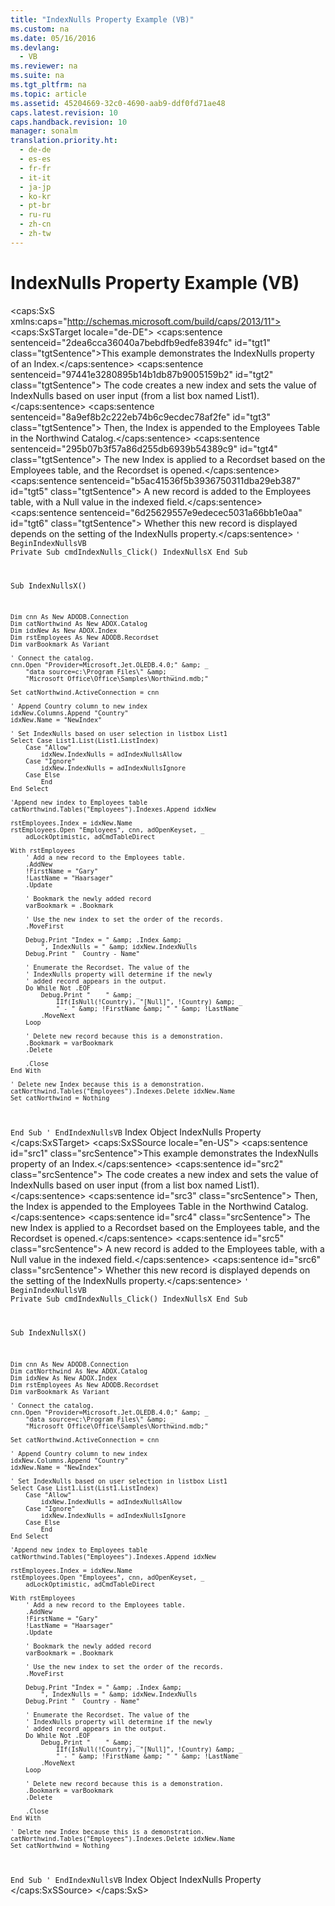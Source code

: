 ```yaml
---
title: "IndexNulls Property Example (VB)"
ms.custom: na
ms.date: 05/16/2016
ms.devlang: 
  - VB
ms.reviewer: na
ms.suite: na
ms.tgt_pltfrm: na
ms.topic: article
ms.assetid: 45204669-32c0-4690-aab9-ddf0fd71ae48
caps.latest.revision: 10
caps.handback.revision: 10
manager: sonalm
translation.priority.ht: 
  - de-de
  - es-es
  - fr-fr
  - it-it
  - ja-jp
  - ko-kr
  - pt-br
  - ru-ru
  - zh-cn
  - zh-tw
---
```

# IndexNulls Property Example (VB)
<?xml version="1.0" encoding="utf-8"?>
<caps:SxS xmlns:caps="http://schemas.microsoft.com/build/caps/2013/11">
  <caps:SxSTarget locale="de-DE">
    <developerReferenceWithoutSyntaxDocument xsi:schemaLocation="http://ddue.schemas.microsoft.com/authoring/2003/5 http://dduestorage.blob.core.windows.net/ddueschema/developer.xsd" xmlns="http://ddue.schemas.microsoft.com/authoring/2003/5" xmlns:xlink="http://www.w3.org/1999/xlink" xmlns:xsi="http://www.w3.org/2001/XMLSchema-instance">
      <introduction>
        <para>
          <caps:sentence sentenceid="2dea6cca36040a7bebdfb9edfe8394fc" id="tgt1" class="tgtSentence">This example demonstrates the <legacyLink xlink:href="313b0bf7-3f37-4823-8fca-bd9c80e078a7">IndexNulls</legacyLink> property of an <legacyLink xlink:href="6b9578c0-bc94-46b9-b801-c18e14b04b31">Index</legacyLink>.</caps:sentence>
          <caps:sentence sentenceid="97441e3280895b14b1db87b9005159b2" id="tgt2" class="tgtSentence"> The code creates a new index and sets the value of <legacyBold>IndexNulls</legacyBold> based on user input (from a list box named List1).</caps:sentence>
          <caps:sentence sentenceid="8a9ef8b2c222eb74b6c9ecdec78af2fe" id="tgt3" class="tgtSentence"> Then, the <legacyBold>Index</legacyBold> is appended to the <legacyBold>Employees</legacyBold> <legacyLink xlink:href="a6d74000-0828-49ba-850a-63da865f8802">Table</legacyLink> in the <legacyItalic>Northwind</legacyItalic> <legacyLink xlink:href="bb651639-a488-4e38-b6de-0ed99fa4dd92">Catalog</legacyLink>.</caps:sentence>
          <caps:sentence sentenceid="295b07b3f57a86d255db6939b54389c9" id="tgt4" class="tgtSentence"> The new <legacyBold>Index</legacyBold> is applied to a <legacyLink xlink:href="ede1415f-c3df-4cc5-a05b-2576b2b84b60">Recordset</legacyLink> based on the <legacyBold>Employees</legacyBold> table, and the <legacyBold>Recordset</legacyBold> is opened.</caps:sentence>
          <caps:sentence sentenceid="b5ac41536f5b3936750311dba29eb387" id="tgt5" class="tgtSentence"> A new record is added to the <legacyBold>Employees</legacyBold> table, with a <legacyBold>Null</legacyBold> value in the indexed field.</caps:sentence>
          <caps:sentence sentenceid="6d25629557e9edecec5031a66bb1e0aa" id="tgt6" class="tgtSentence"> Whether this new record is displayed depends on the setting of the <legacyBold>IndexNulls</legacyBold> property.</caps:sentence>
        </para>
        <code>' BeginIndexNullsVB
Private Sub cmdIndexNulls_Click()
    IndexNullsX
End Sub

Sub IndexNullsX()

    Dim cnn As New ADODB.Connection
    Dim catNorthwind As New ADOX.Catalog
    Dim idxNew As New ADOX.Index
    Dim rstEmployees As New ADODB.Recordset
    Dim varBookmark As Variant
           
    ' Connect the catalog.
    cnn.Open "Provider=Microsoft.Jet.OLEDB.4.0;" &amp; _
        "data source=c:\Program Files\" &amp; _
        "Microsoft Office\Office\Samples\Northwind.mdb;"

    Set catNorthwind.ActiveConnection = cnn
    
    ' Append Country column to new index
    idxNew.Columns.Append "Country"
    idxNew.Name = "NewIndex"
        
    ' Set IndexNulls based on user selection in listbox List1
    Select Case List1.List(List1.ListIndex)
        Case "Allow"
            idxNew.IndexNulls = adIndexNullsAllow
        Case "Ignore"
            idxNew.IndexNulls = adIndexNullsIgnore
        Case Else
            End
    End Select
    
    'Append new index to Employees table
    catNorthwind.Tables("Employees").Indexes.Append idxNew
    
    rstEmployees.Index = idxNew.Name
    rstEmployees.Open "Employees", cnn, adOpenKeyset, _
        adLockOptimistic, adCmdTableDirect
        
    With rstEmployees
        ' Add a new record to the Employees table.
        .AddNew
        !FirstName = "Gary"
        !LastName = "Haarsager"
        .Update
        
        ' Bookmark the newly added record
        varBookmark = .Bookmark

        ' Use the new index to set the order of the records.
        .MoveFirst

        Debug.Print "Index = " &amp; .Index &amp; _
            ", IndexNulls = " &amp; idxNew.IndexNulls
        Debug.Print "  Country - Name"

        ' Enumerate the Recordset. The value of the
        ' IndexNulls property will determine if the newly
        ' added record appears in the output.
        Do While Not .EOF
            Debug.Print "    " &amp; _
                IIf(IsNull(!Country), "[Null]", !Country) &amp; _
                " - " &amp; !FirstName &amp; " " &amp; !LastName
            .MoveNext
        Loop

        ' Delete new record because this is a demonstration.
        .Bookmark = varBookmark
        .Delete
        
        .Close
    End With

    ' Delete new Index because this is a demonstration.
    catNorthwind.Tables("Employees").Indexes.Delete idxNew.Name
    Set catNorthwind = Nothing

End Sub
' EndIndexNullsVB</code>
      </introduction>
      <relatedTopics>
        <link xlink:href="6b9578c0-bc94-46b9-b801-c18e14b04b31">Index Object</link>
        <link xlink:href="313b0bf7-3f37-4823-8fca-bd9c80e078a7">IndexNulls Property</link>
      </relatedTopics>
    </developerReferenceWithoutSyntaxDocument>
  </caps:SxSTarget>
  <caps:SxSSource locale="en-US">
    <developerReferenceWithoutSyntaxDocument xsi:schemaLocation="http://ddue.schemas.microsoft.com/authoring/2003/5 http://dduestorage.blob.core.windows.net/ddueschema/developer.xsd" xmlns="http://ddue.schemas.microsoft.com/authoring/2003/5" xmlns:xlink="http://www.w3.org/1999/xlink" xmlns:xsi="http://www.w3.org/2001/XMLSchema-instance">
      <introduction>
        <para>
          <caps:sentence id="src1" class="srcSentence">This example demonstrates the <legacyLink xlink:href="313b0bf7-3f37-4823-8fca-bd9c80e078a7">IndexNulls</legacyLink> property of an <legacyLink xlink:href="6b9578c0-bc94-46b9-b801-c18e14b04b31">Index</legacyLink>.</caps:sentence>
          <caps:sentence id="src2" class="srcSentence"> The code creates a new index and sets the value of <legacyBold>IndexNulls</legacyBold> based on user input (from a list box named List1).</caps:sentence>
          <caps:sentence id="src3" class="srcSentence"> Then, the <legacyBold>Index</legacyBold> is appended to the <legacyBold>Employees</legacyBold> <legacyLink xlink:href="a6d74000-0828-49ba-850a-63da865f8802">Table</legacyLink> in the <legacyItalic>Northwind</legacyItalic> <legacyLink xlink:href="bb651639-a488-4e38-b6de-0ed99fa4dd92">Catalog</legacyLink>.</caps:sentence>
          <caps:sentence id="src4" class="srcSentence"> The new <legacyBold>Index</legacyBold> is applied to a <legacyLink xlink:href="ede1415f-c3df-4cc5-a05b-2576b2b84b60">Recordset</legacyLink> based on the <legacyBold>Employees</legacyBold> table, and the <legacyBold>Recordset</legacyBold> is opened.</caps:sentence>
          <caps:sentence id="src5" class="srcSentence"> A new record is added to the <legacyBold>Employees</legacyBold> table, with a <legacyBold>Null</legacyBold> value in the indexed field.</caps:sentence>
          <caps:sentence id="src6" class="srcSentence"> Whether this new record is displayed depends on the setting of the <legacyBold>IndexNulls</legacyBold> property.</caps:sentence>
        </para>
        <code>' BeginIndexNullsVB
Private Sub cmdIndexNulls_Click()
    IndexNullsX
End Sub

Sub IndexNullsX()

    Dim cnn As New ADODB.Connection
    Dim catNorthwind As New ADOX.Catalog
    Dim idxNew As New ADOX.Index
    Dim rstEmployees As New ADODB.Recordset
    Dim varBookmark As Variant
           
    ' Connect the catalog.
    cnn.Open "Provider=Microsoft.Jet.OLEDB.4.0;" &amp; _
        "data source=c:\Program Files\" &amp; _
        "Microsoft Office\Office\Samples\Northwind.mdb;"

    Set catNorthwind.ActiveConnection = cnn
    
    ' Append Country column to new index
    idxNew.Columns.Append "Country"
    idxNew.Name = "NewIndex"
        
    ' Set IndexNulls based on user selection in listbox List1
    Select Case List1.List(List1.ListIndex)
        Case "Allow"
            idxNew.IndexNulls = adIndexNullsAllow
        Case "Ignore"
            idxNew.IndexNulls = adIndexNullsIgnore
        Case Else
            End
    End Select
    
    'Append new index to Employees table
    catNorthwind.Tables("Employees").Indexes.Append idxNew
    
    rstEmployees.Index = idxNew.Name
    rstEmployees.Open "Employees", cnn, adOpenKeyset, _
        adLockOptimistic, adCmdTableDirect
        
    With rstEmployees
        ' Add a new record to the Employees table.
        .AddNew
        !FirstName = "Gary"
        !LastName = "Haarsager"
        .Update
        
        ' Bookmark the newly added record
        varBookmark = .Bookmark

        ' Use the new index to set the order of the records.
        .MoveFirst

        Debug.Print "Index = " &amp; .Index &amp; _
            ", IndexNulls = " &amp; idxNew.IndexNulls
        Debug.Print "  Country - Name"

        ' Enumerate the Recordset. The value of the
        ' IndexNulls property will determine if the newly
        ' added record appears in the output.
        Do While Not .EOF
            Debug.Print "    " &amp; _
                IIf(IsNull(!Country), "[Null]", !Country) &amp; _
                " - " &amp; !FirstName &amp; " " &amp; !LastName
            .MoveNext
        Loop

        ' Delete new record because this is a demonstration.
        .Bookmark = varBookmark
        .Delete
        
        .Close
    End With

    ' Delete new Index because this is a demonstration.
    catNorthwind.Tables("Employees").Indexes.Delete idxNew.Name
    Set catNorthwind = Nothing

End Sub
' EndIndexNullsVB</code>
      </introduction>
      <relatedTopics>
        <link xlink:href="6b9578c0-bc94-46b9-b801-c18e14b04b31">Index Object</link>
        <link xlink:href="313b0bf7-3f37-4823-8fca-bd9c80e078a7">IndexNulls Property</link>
      </relatedTopics>
    </developerReferenceWithoutSyntaxDocument>
  </caps:SxSSource>
</caps:SxS>